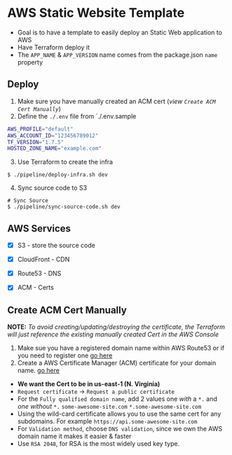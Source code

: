 # AWS Static Website Template
- Goal is to have a template to easily deploy an Static Web application to AWS
- Have Terraform deploy it
- The `APP_NAME` & `APP_VERSION` name comes from the package.json `name` property


## Deploy
1. Make sure you have manually created an ACM cert (*view `Create ACM Cert Manually`*)
2. Define the `./.env` file from `./.env.sample
  ```bash
  AWS_PROFILE="default"
  AWS_ACCOUNT_ID="123456789012"
  TF_VERSION="1.7.5"
  HOSTED_ZONE_NAME="example.com"
  ```
3. Use Terraform to create the infra
  ```shell
  $ ./pipeline/deploy-infra.sh dev
  ```
4. Sync source code to S3

  ```shell
  # Sync Source
  $ ./pipeline/sync-source-code.sh dev
  ```


## AWS Services
- [x] S3 - store the source code
- [x] CloudFront - CDN
- [x] Route53 - DNS
- [x] ACM - Certs




## Create ACM Cert Manually

**NOTE:** *To avoid creating/updating/destroying the certificate, the Terraform will just reference the existing manually created Cert in the AWS Console*

1. Make sue you have a registered domain name within AWS Route53 or if you need to register one [go here](https://us-east-1.console.aws.amazon.com/route53/domains/home?region=us-west-2#/) 
2. Create a AWS Certificate Manager (ACM) certificate for your domain name. [go here](https://us-east-1.console.aws.amazon.com/acm/home?region=us-east-1#/welcome)
  - **We want the Cert to be in us-east-1 (N. Virginia)**
  - `Request certificate` -> `Request a public certificate`
  - For the `Fully qualified domain name`, add 2 values one *with* a `*.` and *one without* `*.` 
    `some-awesome-site.com`
    `*.some-awesome-site.com`
  - Using the wild-card certificate allows you to use the same cert for any subdomains. For example `https://api.some-awesome-site.com`
  - For `Validation method`, choose `DNS validation`, since we own the AWS domain name it makes it easier & faster
  - Use `RSA 2048`, for RSA is the most widely used key type.

